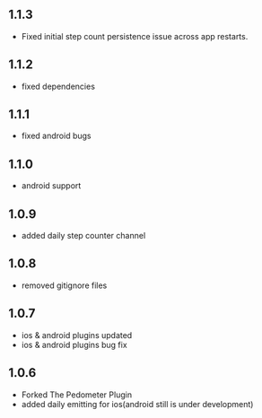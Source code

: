 ## 1.1.3

-   Fixed initial step count persistence issue across app restarts.

## 1.1.2

-   fixed dependencies

## 1.1.1

-   fixed android bugs

## 1.1.0

-   android support

## 1.0.9

-   added daily step counter channel

## 1.0.8

-   removed gitignore files

## 1.0.7

-   ios & android plugins updated
-   ios & android plugins bug fix

## 1.0.6

-   Forked The Pedometer Plugin
-   added daily emitting for ios(android still is under development)
